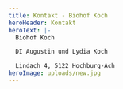```yaml
---
title: Kontakt - Biohof Koch
heroHeader: Kontakt
heroText: |-
  Biohof Koch

  DI Augustin und Lydia Koch

  Lindach 4, 5122 Hochburg-Ach
heroImage: uploads/new.jpg
---
```

